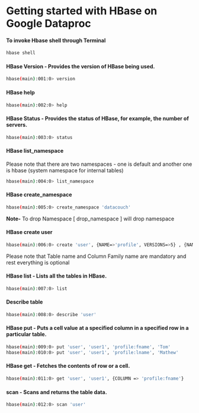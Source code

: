Getting started with HBase on Google Dataproc
=============================

#### To invoke Hbase shell through Terminal
```bash
hbase shell
```
#### HBase Version - Provides the version of HBase being used.
```bash
hbase(main):001:0> version
```

#### HBase help 
```bash
hbase(main):002:0> help
```

#### HBase Status - Provides the status of HBase, for example, the number of servers.
```bash
hbase(main):003:0> status
```

#### HBase list_namespace
Please note that there are two namespaces - one is default and another one is hbase (system namespace for internal tables)
```bash
hbase(main):004:0> list_namespace
```

#### HBase create_namespace
```bash
hbase(main):005:0> create_namespace 'datacouch'
```
**Note-** To drop Namespace [ drop_namespace <name of namespace> ] will drop namespace 

#### HBase create user
```bash
hbase(main):006:0> create 'user', {NAME=>'profile', VERSIONS=>5} , {NAME=>'pics'}
```
Please note that Table name and Column Family name are mandatory and rest everything is optional

#### HBase list - Lists all the tables in HBase.
```bash
hbase(main):007:0> list
```

#### Describe table
```bash                 
hbase(main):008:0> describe 'user'
```

#### HBase put - Puts a cell value at a specified column in a specified row in a particular table.
```bash
hbase(main):009:0> put 'user', 'user1', 'profile:fname', 'Tom'
hbase(main):010:0> put 'user', 'user1', 'profile:lname', 'Mathew'
```

#### HBase get - Fetches the contents of row or a cell.
```bash
hbase(main):011:0> get 'user', 'user1', {COLUMN => 'profile:fname'}
```

#### scan - Scans and returns the table data.
```bash
hbase(main):012:0> scan 'user'
```

